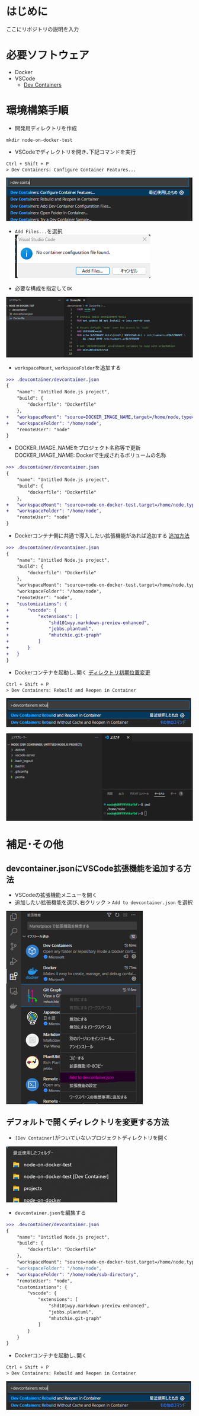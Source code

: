# はじめに
ここにリポジトリの説明を入力

# 必要ソフトウェア
* Docker
* VSCode
    - [Dev Containers](https://marketplace.visualstudio.com/items?itemName=ms-vscode-remote.remote-containers)

# 環境構築手順

* 開発用ディレクトリを作成
```Shell
mkdir node-on-docker-test
```

* VSCodeでディレクトリを開き､下記コマンドを実行
```
Ctrl + Shift + P
> Dev Containers: Configure Container Features...
```
![ConfigureContainerFeatures...](img/DevContainers_ConfigureContainerFeatures.png)

* `Add Files...`を選択
![Popup](img/DevContainers_Popup.png)

* 必要な構成を指定して`OK`

![Node:18](img/DevContainers_CreateNode18.png)

* `workspaceMount`, `workspaceFolder`を追加する
```diff
>>> .devcontainer/devcontainer.json
{
	"name": "Untitled Node.js project",
	"build": {
		"dockerfile": "Dockerfile"
	},
+	"workspaceMount": "source=DOCKER_IMAGE_NAME,target=/home/node,type=volume,consistency=cached",
+	"workspaceFolder": "/home/node",
	"remoteUser": "node"
}
```

* DOCKER_IMAGE_NAMEをプロジェクト名称等で更新
DOCKER_IMAGE_NAME: Dockerで生成されるボリュームの名称

```diff
>>> .devcontainer/devcontainer.json
{
	"name": "Untitled Node.js project",
	"build": {
		"dockerfile": "Dockerfile"
	},
+	"workspaceMount": "source=node-on-docker-test,target=/home/node,type=volume,consistency=cached",
+	"workspaceFolder": "/home/node",
	"remoteUser": "node"
}
```

* Dockerコンテナ側に共通で導入したい拡張機能があれば追加する
[追加方法](#devcontainerjsonにvscode拡張機能を追加する方法)

```diff
>>> .devcontainer/devcontainer.json
{
	"name": "Untitled Node.js project",
	"build": {
		"dockerfile": "Dockerfile"
	},
	"workspaceMount": "source=node-on-docker-test,target=/home/node,type=volume,consistency=cached",
	"workspaceFolder": "/home/node",
	"remoteUser": "node",
+	"customizations": {
+		"vscode": {
+			"extensions": [
+				"shd101wyy.markdown-preview-enhanced",
+				"jebbs.plantuml",
+				"mhutchie.git-graph"
+			]
+		}
+	}
}
```

* Dockerコンテナを起動し､開く
[ディレクトリ初期位置変更](#デフォルトで開くディレクトリを変更する方法)
```
Ctrl + Shift + P
> Dev Containers: Rebuild and Reopen in Container
```
![Rebuild and Reopen in Container](img/DevContainers_Rebuild.png)

![Home](img/Container_Home.png)

# 補足･その他

## devcontainer.jsonにVSCode拡張機能を追加する方法

* VSCodeの拡張機能メニューを開く
* 追加したい拡張機能を選び､右クリック > `Add to devcontainer.json` を選択

![Add to devcontainer.json](img/VSCode_Add2Json.png)

## デフォルトで開くディレクトリを変更する方法

* `[Dev Container]`がついていないプロジェクトディレクトリを開く

![プロジェクトディレクトリを開く](img/Open_env_project.png)

* `devcontainer.json`を編集する

```diff
>>> .devcontainer/devcontainer.json
{
	"name": "Untitled Node.js project",
	"build": {
		"dockerfile": "Dockerfile"
	},
	"workspaceMount": "source=node-on-docker-test,target=/home/node,type=volume,consistency=cached",
-	"workspaceFolder": "/home/node",
+	"workspaceFolder": "/home/node/sub-directory",
	"remoteUser": "node",
	"customizations": {
		"vscode": {
			"extensions": [
				"shd101wyy.markdown-preview-enhanced",
				"jebbs.plantuml",
				"mhutchie.git-graph"
			]
		}
	}
}
```

* Dockerコンテナを起動し､開く
```
Ctrl + Shift + P
> Dev Containers: Rebuild and Reopen in Container
```
![Rebuild and Reopen in Container](img/DevContainers_Rebuild.png)
